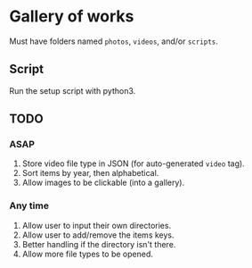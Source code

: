 # Gallery of works
Must have folders named `photos`, `videos`, and/or `scripts`.

## Script
Run the setup script with python3.

## TODO
### ASAP
1. Store video file type in JSON (for auto-generated `video` tag).
2. Sort items by year, then alphabetical.
3. Allow images to be clickable (into a gallery).
### Any time
1. Allow user to input their own directories.
2. Allow user to add/remove the items keys.
3. Better handling if the directory isn't there.
4. Allow more file types to be opened.
